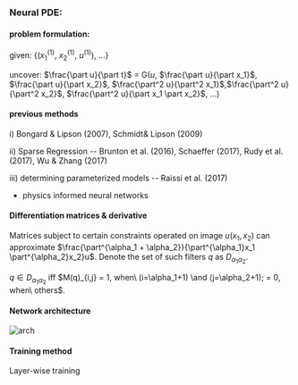 ### Neural PDE:

#### problem formulation:

given: {($x_1^{(1)}$, $x_2^{(1)}$, $u^{(1)}$), ...}

uncover: $\frac{\part u}{\part t}$ = G($u$, ​$\frac{\part u}{\part x_1}$, ​$\frac{\part u}{\part x_2}$, ​$\frac{\part^2 u}{\part^2 x_1}$,​$\frac{\part^2 u}{\part^2 x_2}$, ​$\frac{\part^2 u}{\part x_1 \part x_2}$, ...)

#### previous methods

i) Bongard & Lipson (2007), Schmidt& Lipson (2009)

ii) Sparse Regression -- Brunton et al. (2016), Schaeffer (2017), Rudy et al. (2017), Wu & Zhang (2017)

iii) determining parameterized models -- Raissi et al. (2017)

- physics informed neural networks 

#### Differentiation matrices & derivative

Matrices subject to certain constraints operated on image $u(x_1, x_2)$ can approximate $\frac{\part^{\alpha_1 + \alpha_2}}{\part^{\alpha_1}x_1 \part^{\alpha_2}x_2}u$. Denote the set of such filters $q$ as $D_{{\alpha_1}{\alpha_2}}$.

 $q \in D_{\alpha_1 \alpha_2}$ iff $M(q)_{i,j} = 1, when\ (i=\alpha_1+1) \and (j=\alpha_2+1); = 0, when\ others$.

#### Network architecture

![arch](/Users/liaoyuanda/Desktop/arch.jpeg)

#### Training method

Layer-wise training